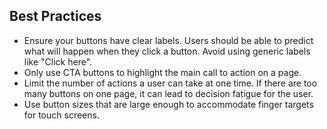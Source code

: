 ## Best Practices

- Ensure your buttons have clear labels. Users should be able to predict what will happen when they click a button. Avoid using generic labels like "Click here".
- Only use CTA buttons to highlight the main call to action on a page.
- Limit the number of actions a user can take at one time. If there are too many buttons on one page, it can lead to decision fatigue for the user.
- Use button sizes that are large enough to accommodate finger targets for touch screens.
